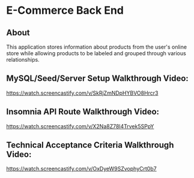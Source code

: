 # E-Commerce Back End

## About
This application stores information about products from the user's online store while allowing products to be labeled and grouped through various relationships.


## MySQL/Seed/Server Setup Walkthrough Video:
https://watch.screencastify.com/v/SkRjZmNDpHYBVO8Hrcr3

## Insomnia API Route Walkthrough Video:
https://watch.screencastify.com/v/X2Na8Z78l4Trvek5SPpY

## Technical Acceptance Criteria Walkthrough Video:
https://watch.screencastify.com/v/OxDyeW9SZvophyCrt0b7
